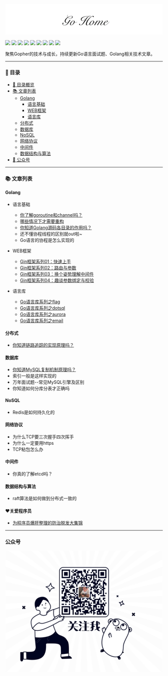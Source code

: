 ![](./logo.png)

[![](https://img.shields.io/badge/公众号-平也-brightgreen)](#公众号)
[![](https://img.shields.io/badge/cnblogs-博客园-9cf)](https://www.cnblogs.com/pingyeaa)
[![](https://img.shields.io/badge/juejin-掘金-blue)](https://juejin.im/user/5b879fd46fb9a019e643501e/posts)
[![](https://img.shields.io/badge/csdn-CSDN-red)](https://blog.csdn.net/enoch612)
[![](https://img.shields.io/badge/segmentfault-思否-green)](https://segmentfault.com/u/pingyeaa)
[![](https://img.shields.io/badge/toutiao-今日头条-critical)](https://www.toutiao.com/c/user/99726624485/#mid=1632470920869900)
[![](https://img.shields.io/badge/oschina-开源中国-blue)](https://my.oschina.net/u/4429381)
[![](https://img.shields.io/badge/jianshu-简书-orange)](https://www.jianshu.com/u/b683a986d544)
[![](https://img.shields.io/badge/zhihu-知乎-yellow)](https://www.zhihu.com/people/ma-li-ao-de-guan-dao)

聚焦Gopher的技术与成长，持续更新Go语言面试题、Golang相关技术文章。

---

### 🌈 目录

- [🌈 目录概览](#-------)
- [📚 文章列表](#-------)
  * [Golang](#golang)
    * [语言基础](#语言基础)
    * [WEB框架](#WEB框架)
    * [语言库](#语言库)
  * [分布式](#分布式)
  * [数据库](#数据库)
  * [NoSQL](#nosql)
  * [网络协议](#网络协议)
  * [中间件](#中间件)
  * [数据结构与算法](#数据结构与算法)
- [👀 公众号](#公众号)

---

### 📚 文章列表

#### Golang

- 语言基础
  - [你了解goroutine和channel吗？](https://mp.weixin.qq.com/s/BPfUEV81hJUufv0U3Vg79A)
  - [哪些情况下才需要重构](https://mp.weixin.qq.com/s/R4Y1qtpRwuxI2_z2VSe9Gg)
  - [你知道Golang源码各目录的作用吗？](https://mp.weixin.qq.com/s/vJ-Z1tDmMVdrAyn-SZ0KLA)
  - 还不懂协程线程的区别就out啦~
  - Go语言的协程是怎么实现的

- WEB框架
	- [Gin框架系列01：快速上手](https://mp.weixin.qq.com/s/jBAjZQqL6klQCt9f3KtlGA)
	- [Gin框架系列02：路由与参数](https://mp.weixin.qq.com/s/T-oL3-G6qzVpbdQ41JWjRA)
	- [Gin框架系列03：换个姿势理解中间件](https://mp.weixin.qq.com/s/_TJblVzlQemQyE6pBoVxyA)
	- [Gin框架系列04：趣谈参数绑定与校验](https://mp.weixin.qq.com/s/_jcN3mnofMz0dhW3vU6lOA)
	
- 语言库
	- [Go语言库系列之flag](https://mp.weixin.qq.com/s/CJKytErrtr3F-XiwEpyxgg)
	- [Go语言库系列之dotsql](https://mp.weixin.qq.com/s/LoKHbXDYszkSm2qkEYgGZg)
	- [Go语言库系列之aurora](https://mp.weixin.qq.com/s/eVmTAnNf3H-jvVR2v2BVYw)
	- [Go语言库系列之email](https://mp.weixin.qq.com/s/MnwmRPG-R6corxNYvlZ4Yw)

#### 分布式

- [你知道链路追踪的实现原理吗？](https://mp.weixin.qq.com/s/AmBawNPQBJ7CF4xWxb_9Yg)

#### 数据库

- [你知道MySQL复制机制原理吗？](https://mp.weixin.qq.com/s/Rx-Qwod35I8bh3iFUfEfAw)
- 索引一般是这样实现的
- 万年面试题--常见MySQL引擎及区别
- 你知道如何分库分表才正确吗

#### NoSQL
- Redis是如何持久化的

#### 网络协议
- 为什么TCP要三次握手四次挥手
- 为什么一定要用https
- TCP粘包怎么办

#### 中间件

- 你真的了解etcd吗？

#### 数据结构与算法

- raft算法是如何做到分布式一致的

#### ❤关爱程序员

- [为程序员爆肝整理的防治脱发大集锦](https://mp.weixin.qq.com/s/oJ4w5zB3XXR1Iy-KEi25nA)

---

### 公众号

![](./qrcode.png)